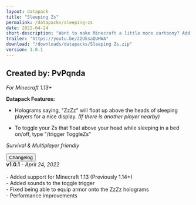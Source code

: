 ```yaml
---
layout: datapack
title: "Sleeping Zs"
permalink: /datapacks/sleeping-zs
date: 2022-04-24
short-description: "Want to make Minecraft a little more cartoony? Add Zs to sleeping players!"
trailer: "https://youtu.be/2ZUksaQUHWA"
download: "/downloads/datapacks/Sleeping Zs.zip"
version: 1.0.1
---
```

Created by: PvPqnda
-
*For Minecraft 1.13+*

**Datapack Features:**

- Holograms saying, "ZzZz" will float up above the heads of sleeping players for a nice display. *(If there is another player nearby)*

- To toggle your Zs that float above your head while sleeping in a bed on/off, type "/trigger ToggleZs"

*Survival & Multiplayer friendly*

<div id="accordion">
  <div class="card">
        <button class="card-header mb-0 btn btn-link text-decoration-none" data-toggle="collapse" data-target="#changelog" aria-expanded="false" aria-controls="changelog" id="changelogBtn">
           Changelog
        </button>
</div>

<div id="changelog" class="collapse" aria-labelledby="changelogBtn" data-parent="#accordion">
      <div class="card-body">
<b>v1.0.1</b> - <em>April 24, 2022</em><br>
<br>
- Added support for Minecraft 1.13 (Previously 1.14+)<br>
- Added sounds to the toggle trigger<br>
- Fixed being able to equip armor onto the ZzZz holograms<br>
- Performance improvements<br>
      </div>
    </div>
  </div>